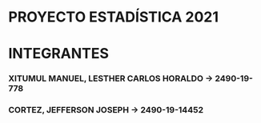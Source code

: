 # PROYECTO ESTADÍSTICA 2021

# INTEGRANTES
### XITUMUL MANUEL, LESTHER CARLOS HORALDO -> 2490-19-778
### CORTEZ, JEFFERSON JOSEPH -> 2490-19-14452
